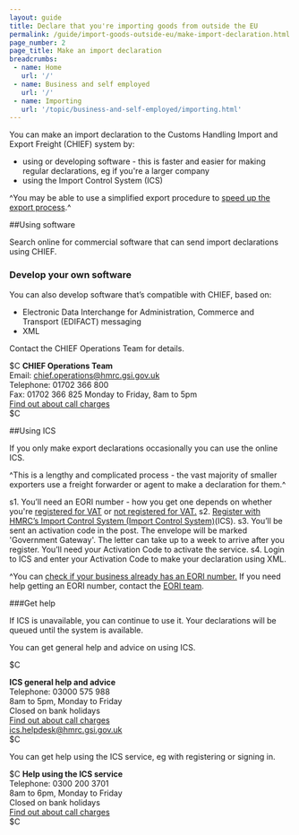 ```yaml
---
layout: guide
title: Declare that you're importing goods from outside the EU
permalink: /guide/import-goods-outside-eu/make-import-declaration.html
page_number: 2
page_title: Make an import declaration
breadcrumbs:
 - name: Home
   url: '/'
 - name: Business and self employed
   url: '/'
 - name: Importing
   url: '/topic/business-and-self-employed/importing.html'   
---
```


You can make an import declaration to the Customs Handling Import and Export Freight (CHIEF) system by:

* using or developing software - this is faster and easier for making regular declarations, eg if you're a larger company
* using the Import Control System (ICS)

^You may be able to use a simplified export procedure to [speed up the export process](/apply-simplified-declaration-procedure-sdp-imports-exports.html).^

##Using software

Search online for commercial software that can send import declarations using CHIEF.

### Develop your own software

You can also develop software that’s compatible with CHIEF, based on:

- Electronic Data Interchange for Administration, Commerce and Transport (EDIFACT) messaging
- XML

Contact the CHIEF Operations Team for details.

$C 
**CHIEF Operations Team**   
Email: <chief.operations@hmrc.gsi.gov.uk>      
Telephone: 01702 366 800   
Fax: 01702 366 825
Monday to Friday, 8am to 5pm  
[Find out about call charges](/call-charges)  
$C  

##Using ICS

If you only make export declarations occasionally you can use the online ICS.

^This is a lengthy and complicated process - the vast majority of smaller exporters use a freight forwarder or agent to make a declaration for them.^

s1. You’ll need an EORI number - how you get one depends on whether you're [registered for VAT](https://online.hmrc.gov.uk/shortforms/form/EORIVAT) or [not registered for VAT.](https://online.hmrc.gov.uk/shortforms/form/EORINonVATExport)
s2. [Register with HMRC’s Import Control System (Import Control System)](https://online.hmrc.gov.uk/registration/organisation)(ICS). 
s3. You’ll be sent an activation code in the post. The envelope will be marked 'Government Gateway'. The letter can take up to a week to arrive after you register. You’ll need your Activation Code to activate the service.
s4. Login to ICS and enter your Activation Code to make your declaration using XML. 

^You can [check if your business already has an EORI number.](http://ec.europa.eu/taxation_customs/dds2/eos/eori_validation.jsp?Lang=en) If you need help getting an EORI number, contact the [EORI team](https://online.hmrc.gov.uk/shortforms/form/EORIContact).

###Get help

If ICS is unavailable, you can continue to use it. Your declarations will be queued until the system is available.

You can get general help and advice on using ICS.

$C

**ICS general help and advice**  
Telephone: 03000 575 988  
8am to 5pm, Monday to Friday  
Closed on bank holidays  
[Find out about call charges](/call-charges)  
ics.helpdesk@hmrc.gsi.gov.uk  
$C

You can get help using the ICS service, eg with registering or signing in.

$C
**Help using the ICS service**  
Telephone: 0300 200 3701  
8am to 6pm, Monday to Friday  
Closed on bank holidays  
[Find out about call charges](/call-charges)  
$C





